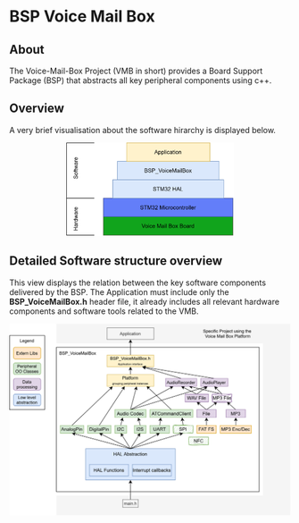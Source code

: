 # BSP Voice Mail Box

## About
The Voice-Mail-Box Project (VMB in short) provides a Board Support Package (BSP) that abstracts all key peripheral components using c++.

## Overview
A very brief visualisation about the software hirarchy is displayed below.
<tr>
<td>
<div align="center">
    <img src="documentation/images/SoftwareStack.png" width="300"> 
</div>
</td>

## Detailed Software structure overview 
This view displays the relation between the key software components delivered by the BSP.
The Application must include only the **BSP_VoiceMailBox.h** header file, it already includes all relevant hardware components and software tools related to the VMB.

<tr>
<td>
<div align="center">
    <img src="documentation/images/SoftwareStructureOverview.png" width="800"> 
</div>
</td>


